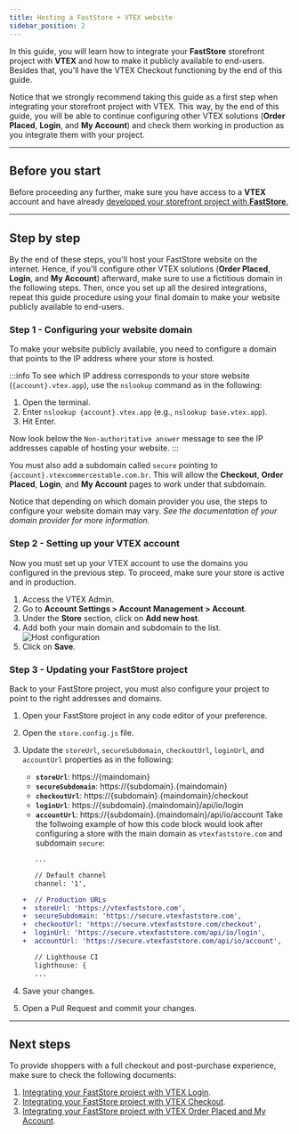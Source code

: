 ```yaml
---
title: Hosting a FastStore + VTEX website
sidebar_position: 2
---
```


In this guide, you will learn how to integrate your **FastStore** storefront project with **VTEX** and how to make it publicly available to end-users. Besides that, you'll have the VTEX Checkout functioning by the end of this guide.

Notice that we strongly recommend taking this guide as a first step when integrating your storefront project with VTEX. This way, by the end of this guide, you will be able to continue configuring other VTEX solutions (**Order Placed**, **Login**, and **My Account**) and check them working in production as you integrate them with your project.

---

## Before you start

Before proceeding any further, make sure you have access to a **VTEX** account and have already [developed your storefront project with **FastStore**.](/tutorials/gatsby-overview)

---

## Step by step

By the end of these steps, you'll host your FastStore website on the internet. Hence, if you'll configure other VTEX solutions (**Order Placed**, **Login**, and **My Account**) afterward, make sure to use a fictitious domain in the following steps. Then, once you set up all the desired integrations, repeat this guide procedure using your final domain to make your website publicly available to end-users.

### Step 1 - Configuring your website domain

To make your website publicly available, you need to configure a domain that points to the IP address where your store is hosted. 

:::info
To see which IP address corresponds to your store website (`{account}.vtex.app`), use the `nslookup` command as in the following:

1. Open the terminal.
2. Enter `nslookup {account}.vtex.app` (e.g., `nslookup base.vtex.app`).
3. Hit Enter. 

Now look below the `Non-authoritative answer` message to see the IP addresses capable of hosting your website. 
:::

You must also add a subdomain called `secure` pointing to `{account}.vtexcommercestable.com.br`. This will allow the **Checkout**, **Order Placed**, **Login**, and **My Account** pages to work under that subdomain.

Notice that depending on which domain provider you use, the steps to configure your website domain may vary. *See the documentation of your domain provider for more information.*

### Step 2 - Setting up your VTEX account

Now you must set up your VTEX account to use the domains you configured in the previous step. To proceed, make sure your store is active and in production.

1. Access the VTEX Admin.
2. Go to **Account Settings > Account Management > Account**.
3. Under the **Store** section, click on **Add new host**.
4. Add both your main domain and subdomain to the list.
   ![Host configuration](https://vtexhelp.vtexassets.com/assets/docs/src/LicenseManagerHosts___4ebe6f942380abc52834b193b58615c7.png)
5. Click on **Save**.

### Step 3 - Updating your FastStore project

Back to your FastStore project, you must also configure your project to point to the right addresses and domains.

1. Open your FastStore project in any code editor of your preference.
2. Open the `store.config.js` file.
4. Update the `storeUrl`, `secureSubdomain`, `checkoutUrl`, `loginUrl`, and `accountUrl` properties as in the following:
   - **`storeUrl`**: https://{maindomain}
   - **`secureSubdomain`**: https://{subdomain}.{maindomain}
   - **`checkoutUrl`**: https://{subdomain}.{maindomain}/checkout
   - **`loginUrl`**: https://{subdomain}.{maindomain}/api/io/login
   - **`accountUrl`**: https://{subdomain}.{maindomain}/api/io/account
   Take the follwoing example of how this code block would look after configuring a store with the main domain as `vtexfaststore.com` and subdomain `secure`:

   ```diff title="store.config.js"
      ...

      // Default channel
      channel: '1',

   +  // Production URLs
   +  storeUrl: 'https://vtexfaststore.com',
   +  secureSubdomain: 'https://secure.vtexfaststore.com',
   +  checkoutUrl: 'https://secure.vtexfaststore.com/checkout',
   +  loginUrl: 'https://secure.vtexfaststore.com/api/io/login',
   +  accountUrl: 'https://secure.vtexfaststore.com/api/io/account',

      // Lighthouse CI
      lighthouse: {
      ...
   ```

5. Save your changes.
6. Open a Pull Request and commit your changes.

---

## Next steps

To provide shoppers with a full checkout and post-purchase experience, make sure to check the following documents:

1. [Integrating your FastStore project with VTEX Login](/how-to-guides/platform-integration/vtex/integrating-the-vtex-login).
2. [Integrating your FastStore project with VTEX Checkout](/how-to-guides/platform-integration/vtex/integrating-vtex-checkout).
3. [Integrating your FastStore project with VTEX Order Placed and My Account](/how-to-guides/platform-integration/vtex/integrating-vtex-orderplaced-myaccount).
